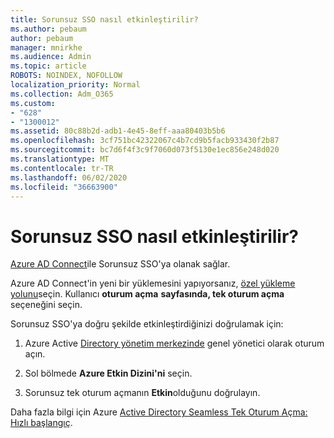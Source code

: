 ```yaml
---
title: Sorunsuz SSO nasıl etkinleştirilir?
ms.author: pebaum
author: pebaum
manager: mnirkhe
ms.audience: Admin
ms.topic: article
ROBOTS: NOINDEX, NOFOLLOW
localization_priority: Normal
ms.collection: Adm_O365
ms.custom:
- "628"
- "1300012"
ms.assetid: 80c88b2d-adb1-4e45-8eff-aaa80403b5b6
ms.openlocfilehash: 3cf751bc42322067c4b7cd9b5facb933430f2b87
ms.sourcegitcommit: bc7d6f4f3c9f7060d073f5130e1ec856e248d020
ms.translationtype: MT
ms.contentlocale: tr-TR
ms.lasthandoff: 06/02/2020
ms.locfileid: "36663900"
---
```

# <a name="how-to-enable-seamless-sso"></a>Sorunsuz SSO nasıl etkinleştirilir?

[Azure AD Connect](https://docs.microsoft.com/azure/active-directory/connect/active-directory-aadconnect)ile Sorunsuz SSO'ya olanak sağlar.
  
Azure AD Connect'in yeni bir yüklemesini yapıyorsanız, [özel yükleme yolunu](https://docs.microsoft.com/azure/active-directory/connect/active-directory-aadconnect-get-started-custom)seçin. Kullanıcı **oturum açma** **sayfasında, tek oturum açma** seçeneğini seçin.
  
Sorunsuz SSO'ya doğru şekilde etkinleştirdiğinizi doğrulamak için:
  
1. Azure Active [Directory yönetim merkezinde](https://aad.portal.azure.com) genel yönetici olarak oturum açın.

2. Sol bölmede **Azure Etkin Dizini'ni** seçin.

3. Sorunsuz tek oturum açmanın **Etkin**olduğunu doğrulayın.

Daha fazla bilgi için Azure [Active Directory Seamless Tek Oturum Açma: Hızlı başlangıç](https://docs.microsoft.com/azure/active-directory/connect/active-directory-aadconnect-sso-quick-start).
  